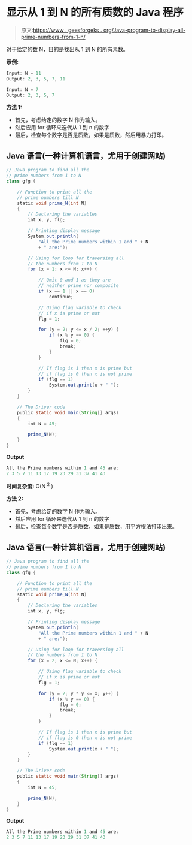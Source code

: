 # 显示从 1 到 N 的所有质数的 Java 程序

> 原文:[https://www . geesforgeks . org/Java-program-to-display-all-prime-numbers-from-1-n/](https://www.geeksforgeeks.org/java-program-to-display-all-prime-numbers-from-1-to-n/)

对于给定的数 N，目的是找出从 1 到 N 的所有素数。

**示例:**

```java
Input: N = 11
Output: 2, 3, 5, 7, 11
```

```java
Input: N = 7
Output: 2, 3, 5, 7 
```

**方法 1:**

*   首先，考虑给定的数字 N 作为输入。
*   然后应用 for 循环来迭代从 1 到 n 的数字
*   最后，检查每个数字是否是质数，如果是质数，然后用暴力打印。

## Java 语言(一种计算机语言，尤用于创建网站)

```java
// Java program to find all the
// prime numbers from 1 to N
class gfg {

    // Function to print all the
    // prime numbers till N
    static void prime_N(int N)
    {
        // Declaring the variables
        int x, y, flg;

        // Printing display message
        System.out.println(
            "All the Prime numbers within 1 and " + N
            + " are:");

        // Using for loop for traversing all
        // the numbers from 1 to N
        for (x = 1; x <= N; x++) {

            // Omit 0 and 1 as they are
            // neither prime nor composite
            if (x == 1 || x == 0)
                continue;

            // Using flag variable to check
            // if x is prime or not
            flg = 1;

            for (y = 2; y <= x / 2; ++y) {
                if (x % y == 0) {
                    flg = 0;
                    break;
                }
            }

            // If flag is 1 then x is prime but
            // if flag is 0 then x is not prime
            if (flg == 1)
                System.out.print(x + " ");
        }
    }

    // The Driver code
    public static void main(String[] args)
    {
        int N = 45;

        prime_N(N);
    }
}
```

**Output**

```java
All the Prime numbers within 1 and 45 are:
2 3 5 7 11 13 17 19 23 29 31 37 41 43 
```

**时间复杂度:** O(N <sup>2</sup> )

**方法 2:**

*   首先，考虑给定的数字 N 作为输入。
*   然后应用 for 循环来迭代从 1 到 n 的数字
*   最后，检查每个数字是否是质数，如果是质数，用平方根法打印出来。

## Java 语言(一种计算机语言，尤用于创建网站)

```java
// Java program to find all the
// prime numbers from 1 to N
class gfg {

    // Function to print all the
    // prime numbers till N
    static void prime_N(int N)
    {
        // Declaring the variables
        int x, y, flg;

        // Printing display message
        System.out.println(
            "All the Prime numbers within 1 and " + N
            + " are:");

        // Using for loop for traversing all
        // the numbers from 1 to N
        for (x = 2; x <= N; x++) {

            // Using flag variable to check
            // if x is prime or not
            flg = 1;

            for (y = 2; y * y <= x; y++) {
                if (x % y == 0) {
                    flg = 0;
                    break;
                }
            }

            // If flag is 1 then x is prime but
            // if flag is 0 then x is not prime
            if (flg == 1)
                System.out.print(x + " ");
        }
    }

    // The Driver code
    public static void main(String[] args)
    {
        int N = 45;

        prime_N(N);
    }
}
```

**Output**

```java
All the Prime numbers within 1 and 45 are:
2 3 5 7 11 13 17 19 23 29 31 37 41 43 
```